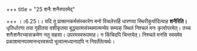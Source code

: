 +++
title = "25 शनैः शनैरुपरमेद्"

+++
।।6.25।। यदि तु प्राक्तनकर्मसंस्कारेण मनो विचलेत्तर्हि धारणया
स्थिरीकुर्यादित्याह **शनैरिति।** धृतिर्धारणा तया गृहीतया वशीकृतया
बुद्ध्यात्मसंस्थमात्मन्येव सम्यक् स्थितं निश्चलं मनः कृत्वोपरमेत्। तच्च
शनैःशनैरभ्यासक्रमेण नतु सहसा। उपरमस्वरूपमाह। न किंचिदपि चिन्तयेत्।
निश्चले मनसि स्वयमेव प्रकाशमानपरमानन्दस्वरूपो भूत्वात्मध्यानादपि न
निवर्तेतेत्यर्थः।
